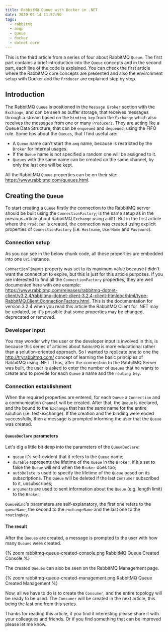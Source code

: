 ```yaml
---
title: RabbitMQ Queue with Docker in .NET
date: 2020-03-14 11:52:50
tags:
  - rabbitmq
  - amqp
  - queue
  - docker
  - dotnet core
---
```


This is the third article from a series of four about RabbitMQ `Queue`. The first part contains a brief introduction into the `Queue` concepts and in the second part, each line of the code is explained. You can check the first article where the RabbitMQ core concepts are presented and also the environment setup with Docker and the `Producer` are explained step by step.

## Introduction

The RabbitMQ `Queue` is positioned in the `Message Broker` section with the `Exchange`, and can be seen as buffer storage, that receives messages through a stream based on the `binding key` from the `Exchange` which also receives the messages from one or many `Producers`. They are acting like a Queue Data Structure, that can be `enqueued` and `dequeued`, using the FIFO rule.
Some tips about the `Queues`, that I find useful are:

- A `Queue` name can't start the `amq` name, because is restricted by the `Broker` for internal usages.
- If the `Queue` name is not specified a random one will be assigned to it.
- `Queues` with the same name can be created on the same channel, by only the last one will be kept.

All the RabbitMQ `Queue` properties can be on their site: https://www.rabbitmq.com/queues.html.

## Creating the `Queue`

To start creating a `Queue` firstly the connection to the RabbitMQ server should be built using the `ConnectionFactory`; is the same setup as in the previous article about RabbitMQ `Exchange` using a `URI`. But in the first article where the `Producer` is created, the connection was created using explicit properties of `ConnectionFactory` (i.e. `Hostname`, `UserName` and `Password`).

### Connection setup

As you can see in the below chunk code, all these properties are embedded into one `Uri` instance.
<script src="https://gist.github.com/StefanescuEduard/9eba93a966e3f3367ad21ab023cc0bd4.js"></script>
`ConnectionTimeout` property was set to its maximum value because I didn't want the connection to expire, but this is just for this article purposes. If you are interested to find all the `ConnectionFactory` properties, they are well documented here with one example: https://www.rabbitmq.com/releases/rabbitmq-dotnet-client/v3.2.4/rabbitmq-dotnet-client-3.2.4-client-htmldoc/html/type-RabbitMQ.Client.ConnectionFactory.html. This is the documentation for version 3.2.4 when you read this article the RabbitMQ Client for .NET may be updated, so it's possible that some properties may be changed, deprecated or removed.

### Developer input

You may wonder why the user or the developer input is involved in this, is because this series of articles about `RabbitMQ` is more educational rather than a solution-oriented approach. So I wanted to replicate one to one the http://tryrabbitmq.com/ concept of learning the basic principles of RabbitMQ using .NET.
Thus, after the connection to the RabbitMQ Server was built, the user is asked to enter the number of `Queues` that he wants to create and to provide for each `Queue` a name and the `routing key`.
<script src="https://gist.github.com/StefanescuEduard/83a31ce8f1e15d6441190c10987765d2.js"></script>

### Connection establishment

When the required properties are entered, for each `Queue` a `Connection` and a communication `Channel` will be created. After that, the `Queue` is declared, and the bound to the `Exchange` that has the same name for the entire solution (i.e. test-exchange). If the creation and the binding were ended successfully, then a message is prompted informing the user that the `Queue` was created.
<script src="https://gist.github.com/StefanescuEduard/685736ccd9d0045ad3cf89449d3278b5.js"></script>

#### `QueueDeclare` parameters

Let's dig a little bit deep into the parameters of the `QueueDeclare`:
- `queue` it's self-evident that it refers to the `Queue` name;
- `durable` represents the lifetime of the `Queue` in the `Broker`, if it's set to false the `Queue` will end when the `Broker` does too;
- `autoDelete` is used to specify the lifetime of the `Queue` based on its subscriptions. The `Queue` will be deleted if the last `Consumer` subscribed to it, unsubscribes;
- `arguments` are used to sent information about the `Queue` (e.g. length limit) to the `Broker`;

`QueueBind`'s parameters are self-explanatory, the first one refers to the `queueName`, the second to the `exchangeName` and the last one to the `routingKey`.

#### The result

After the `Queues` are created, a message is prompted to the user with how many `Queues` were created.

{% zoom rabbitmq-queue-created-console.png RabbitMQ Queue Created Console %}

The created `Queues` can also be seen on the RabbitMQ Management page.

{% zoom rabbitmq-queue-created-management.png RabbitMQ Queue Created Management %}

Now, all we have to do is to create the `Consumer`, and the entire topology will be ready to be used. The `Consumer` will be created in the next article, this being the last one from this series.

Thanks for reading this article, if you find it interesting please share it with your colleagues and friends. Or if you find something that can be improved please let me know.